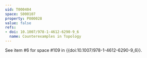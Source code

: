 ```yaml
---
uid: T000404
space: S000107
property: P000028
value: false
refs:
- doi: 10.1007/978-1-4612-6290-9_6
  name: Counterexamples in Topology
---
```


See item #6 for space #109 in {{doi:10.1007/978-1-4612-6290-9_6}}.
